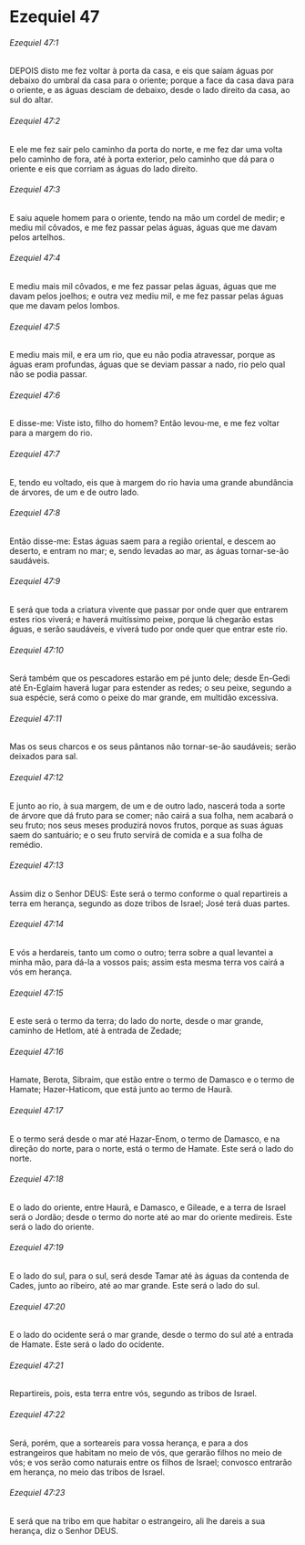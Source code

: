 # Ezequiel 47

###### Ezequiel 47:1

DEPOIS disto me fez voltar à porta da casa, e eis que saíam águas por debaixo do umbral da casa para o oriente; porque a face da casa dava para o oriente, e as águas desciam de debaixo, desde o lado direito da casa, ao sul do altar.

###### Ezequiel 47:2

E ele me fez sair pelo caminho da porta do norte, e me fez dar uma volta pelo caminho de fora, até à porta exterior, pelo caminho que dá para o oriente e eis que corriam as águas do lado direito.

###### Ezequiel 47:3

E saiu aquele homem para o oriente, tendo na mão um cordel de medir; e mediu mil côvados, e me fez passar pelas águas, águas que me davam pelos artelhos.

###### Ezequiel 47:4

E mediu mais mil côvados, e me fez passar pelas águas, águas que me davam pelos joelhos; e outra vez mediu mil, e me fez passar pelas águas que me davam pelos lombos.

###### Ezequiel 47:5

E mediu mais mil, e era um rio, que eu não podia atravessar, porque as águas eram profundas, águas que se deviam passar a nado, rio pelo qual não se podia passar.

###### Ezequiel 47:6

E disse-me: Viste isto, filho do homem? Então levou-me, e me fez voltar para a margem do rio.

###### Ezequiel 47:7

E, tendo eu voltado, eis que à margem do rio havia uma grande abundância de árvores, de um e de outro lado.

###### Ezequiel 47:8

Então disse-me: Estas águas saem para a região oriental, e descem ao deserto, e entram no mar; e, sendo levadas ao mar, as águas tornar-se-ão saudáveis.

###### Ezequiel 47:9

E será que toda a criatura vivente que passar por onde quer que entrarem estes rios viverá; e haverá muitíssimo peixe, porque lá chegarão estas águas, e serão saudáveis, e viverá tudo por onde quer que entrar este rio.

###### Ezequiel 47:10

Será também que os pescadores estarão em pé junto dele; desde En-Gedi até En-Eglaim haverá lugar para estender as redes; o seu peixe, segundo a sua espécie, será como o peixe do mar grande, em multidão excessiva.

###### Ezequiel 47:11

Mas os seus charcos e os seus pântanos não tornar-se-ão saudáveis; serão deixados para sal.

###### Ezequiel 47:12

E junto ao rio, à sua margem, de um e de outro lado, nascerá toda a sorte de árvore que dá fruto para se comer; não cairá a sua folha, nem acabará o seu fruto; nos seus meses produzirá novos frutos, porque as suas águas saem do santuário; e o seu fruto servirá de comida e a sua folha de remédio.

###### Ezequiel 47:13

Assim diz o Senhor DEUS: Este será o termo conforme o qual repartireis a terra em herança, segundo as doze tribos de Israel; José terá duas partes.

###### Ezequiel 47:14

E vós a herdareis, tanto um como o outro; terra sobre a qual levantei a minha mão, para dá-la a vossos pais; assim esta mesma terra vos cairá a vós em herança.

###### Ezequiel 47:15

E este será o termo da terra; do lado do norte, desde o mar grande, caminho de Hetlom, até à entrada de Zedade;

###### Ezequiel 47:16

Hamate, Berota, Sibraim, que estão entre o termo de Damasco e o termo de Hamate; Hazer-Haticom, que está junto ao termo de Haurã.

###### Ezequiel 47:17

E o termo será desde o mar até Hazar-Enom, o termo de Damasco, e na direção do norte, para o norte, está o termo de Hamate. Este será o lado do norte.

###### Ezequiel 47:18

E o lado do oriente, entre Haurã, e Damasco, e Gileade, e a terra de Israel será o Jordão; desde o termo do norte até ao mar do oriente medireis. Este será o lado do oriente.

###### Ezequiel 47:19

E o lado do sul, para o sul, será desde Tamar até às águas da contenda de Cades, junto ao ribeiro, até ao mar grande. Este será o lado do sul.

###### Ezequiel 47:20

E o lado do ocidente será o mar grande, desde o termo do sul até a entrada de Hamate. Este será o lado do ocidente.

###### Ezequiel 47:21

Repartireis, pois, esta terra entre vós, segundo as tribos de Israel.

###### Ezequiel 47:22

Será, porém, que a sorteareis para vossa herança, e para a dos estrangeiros que habitam no meio de vós, que gerarão filhos no meio de vós; e vos serão como naturais entre os filhos de Israel; convosco entrarão em herança, no meio das tribos de Israel.

###### Ezequiel 47:23

E será que na tribo em que habitar o estrangeiro, ali lhe dareis a sua herança, diz o Senhor DEUS.

